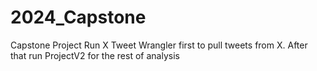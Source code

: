 # 2024_Capstone
Capstone Project
Run X Tweet Wrangler first to pull tweets from X. After that run ProjectV2 for the rest of analysis
